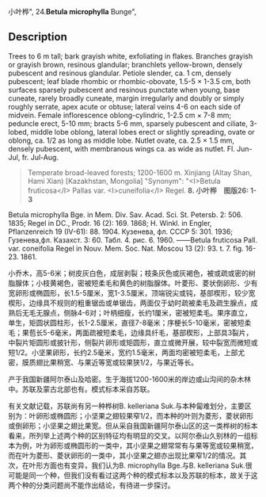小叶桦",
24.**Betula microphylla** Bunge",

## Description
Trees to 6 m tall; bark grayish white, exfoliating in flakes. Branches grayish or grayish brown, resinous glandular; branchlets yellow-brown, densely pubescent and resinous glandular. Petiole slender, ca. 1 cm, densely pubescent; leaf blade rhombic or rhombic-obovate, 1.5-5 ×  1-3.5 cm, both surfaces sparsely pubescent and resinous punctate when young, base cuneate, rarely broadly cuneate, margin irregularly and doubly or simply roughly serrate, apex acute or obtuse; lateral veins 4-6 on each side of midvein. Female inflorescence oblong-cylindric, 1-2.5 cm ×  7-8 mm; peduncle erect, 5-10 mm; bracts 5-6 mm, sparsely pubescent and ciliate, 3-lobed, middle lobe oblong, lateral lobes erect or slightly spreading, ovate or oblong, ca. 1/2 as long as middle lobe. Nutlet ovate, ca. 2.5 ×  1.5 mm, densely pubescent, with membranous wings ca. as wide as nutlet. Fl. Jun-Jul, fr. Jul-Aug.

> Temperate broad-leaved forests; 1200-1600 m. Xinjiang (Altay Shan, Hami Xian) [Kazakhstan, Mongolia]
  "Synonym": "&lt;I&gt;Betula fruticosa&lt;/I&gt; Pallas var. &lt;I&gt;cuneifolia&lt;/I&gt; Regel.
**8. 小叶桦　图版26: 1-3**

Betula microphylla Bge. in Mem. Div. Sav. Acad. Sci. St. Petersb. 2: 506. 1835; Regel in DC., Prodr. 16 (2): 169. 1868; H. Winkl. in Engler, Pflanzenreich 19 (IV-61): 88. 1904. Кузенева, фл. CCCP 5: 301. 1936; Гузенева,фл. Казахст. 3: 60. Табл. 4. рис. 6. 1960. ——Betula fruticosa Pall. var. coneifolia Regel in Nouv. Mem. Soc. Nat. Moscou 13 (2): 93. t. 7. fig. 16-23. 1861.

小乔木，高5-6米；树皮灰白色，成层剥裂；枝条灰色或灰褐色，被或疏或密的树脂腺体；小枝黄褐色，密被短柔毛和黄色的树脂腺体。叶菱形、菱状倒卵形、少有宽卵形或椭圆形，长1.5-5厘米，宽1-3.5厘米，顶端锐尖或钝，基部楔形，较少宽楔形，边缘具不规则的粗重锯齿或单锯齿，两面仅于幼时疏被柔毛及疏生腺点，成熟后无毛无腺点，侧脉4-6对；叶柄细瘦，长约1厘米，密被短柔毛。果序直立，单生，矩圆状圆柱形，长1-2.5厘米，直径7-8毫米；序梗长5-10毫米，密被短柔毛；果苞长5-6毫米，两面疏被短柔毛，边缘具纤毛，基部楔形，上部具3裂片，中裂片矩圆形或披针形，侧裂片卵形或矩圆形，直立或微开展，较中裂宽而微短或短1/2。小坚果卵形，长约2.5毫米，宽约1.5毫米，两面均密被短柔毛，上部尤密，膜质翅比果稍宽、与果近等宽或较果狭1/2，与果近等长。

产于我国新疆阿尔泰山及哈密。生于海拔1200-1600米的岸边或山沟间的杂木林中。苏联及蒙古北部也有。模式标本采自苏联。

有关文献记载，苏联尚有另一种桦树B. kelleriana Suk.与本种匐难划分，主要区别为：叶卵形或椭圆形；小坚果之翅较果窄1/2，而本种的叶则为菱形，菱状卵形或倒卵形；小坚果之翅比果宽。但从采自我国新疆阿尔泰山区的这一类桦树的标本看来，所列举上述两个种的区别特征均有明显的交叉。以阿尔泰山久别林的一组标本为例，叶为卵形或椭圆形的一类中，其小坚果之翅常常有与果等宽或较果稍宽，而在叶为菱形、菱状卵形的一类中，其小坚果之翅亦出现比果窄1/2的情况。其次，在叶形方面也有变异，我们认为B. microphylla Bge.与B. kelleriana Suk.很可能是同一个种，但我们没有看过这两个种的模式标本以及苏联的标本，故关于这两个种的分类问题尚不能作出结论，有待进一步探讨。
